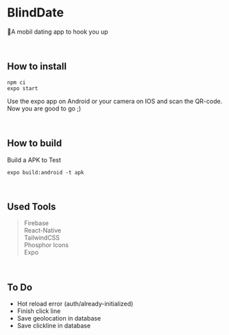 # BlindDate

📱A mobil dating app to hook you up

<br>

## How to install

```npm
npm ci
expo start
```

Use the expo app on Android or your camera on IOS and scan the QR-code.
Now you are good to go ;)

<br>

## How to build

Build a APK to Test

```npm
expo build:android -t apk
```

<br>

## Used Tools

> Firebase<br>React-Native<br>TailwindCSS<br>Phosphor Icons<br>Expo

<br>

## To Do

- Hot reload error (auth/already-initialized)
- Finish click line
- Save geolocation in database
- Save clickline in database
